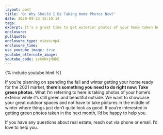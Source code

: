```yaml
---
layout: post
title: 'Q: Why Should I Be Taking Home Photos Now?'
date: 2020-09-23 15:10:14
tags:
excerpt: It’s a great time to get exterior photos of your home taken before winter.
enclosure:
pullquote:
enclosure_type: video/mp4
enclosure_time:
use_youtube_image: true
youtube_alternate_image:
youtube_code: svKmNkjMQkE
---
```


{% include youtube.html %}

If you’re planning on spending the fall and winter getting your home ready for the 2021 market, **there’s something you need to do right now: Take green photos.** What I’m referring to here is taking photos of your home’s exterior while it’s still green and beautiful outside. We want to showcase your great outdoor spaces and not have to take pictures in the middle of winter where things just don’t quite look as good. If you’re interested in getting green photos taken in the next month, I’d be happy to help you.&nbsp;

If you have any questions about real estate, reach out via phone or email. I’d love to help you.